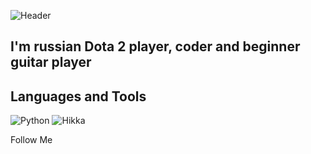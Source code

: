 ![Header](https://github.com/dorotorothequickend/dorotorothequickend/blob/main/assets/header.gif)

## I'm russian Dota 2 player, coder and beginner guitar player

## Languages and Tools
![Python](https://img.shields.io/badge/-Python-222729?style=for-the-badge&logo=python&logoColor=d4d941)
![Hikka](https://img.shields.io/badge/-Hikka-222729?style=for-the-badge&logo=termux&logoColor=d4d941)

Follow Me
